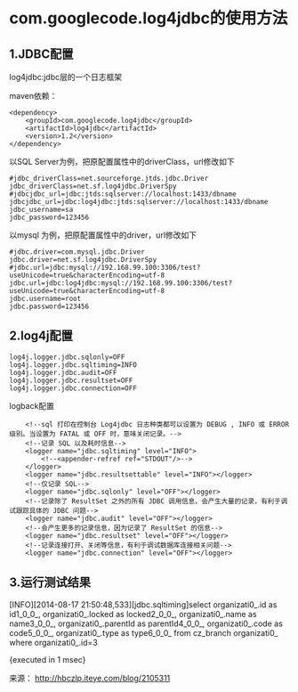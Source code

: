 # com.googlecode.log4jdbc的使用方法

## 1.JDBC配置

 

log4jdbc:jdbc层的一个日志框架

 

  maven依赖： 

```
<dependency>  
    <groupId>com.googlecode.log4jdbc</groupId>  
    <artifactId>log4jdbc</artifactId>  
    <version>1.2</version>  
</dependency>  
```

以SQL Server为例，把原配置属性中的driverClass，url修改如下 

```
#jdbc_driverClass=net.sourceforge.jtds.jdbc.Driver  
jdbc_driverClass=net.sf.log4jdbc.DriverSpy  
#jdbcjdbc_url=jdbc:jtds:sqlserver://localhost:1433/dbname  
jdbcjdbc_url=jdbc:log4jdbc:jtds:sqlserver://localhost:1433/dbname  
jdbc_username=sa  
jdbc_password=123456  
```

以mysql 为例，把原配置属性中的driver，url修改如下 

```
#jdbc.driver=com.mysql.jdbc.Driver
jdbc.driver=net.sf.log4jdbc.DriverSpy
#jdbc.url=jdbc:mysql://192.168.99.100:3306/test?useUnicode=true&characterEncoding=utf-8
jdbc.url=jdbc:log4jdbc:mysql://192.168.99.100:3306/test?useUnicode=true&characterEncoding=utf-8
jdbc.username=root
jdbc.password=123456
```

## 2.log4j配置

 

```
log4j.logger.jdbc.sqlonly=OFF  
log4j.logger.jdbc.sqltiming=INFO  
log4j.logger.jdbc.audit=OFF  
log4j.logger.jdbc.resultset=OFF  
log4j.logger.jdbc.connection=OFF  
```

logback配置

 

```
    <!--sql 打印在控制台 Log4jdbc 日志种类都可以设置为 DEBUG , INFO 或 ERROR 级别。当设置为 FATAL 或 OFF 时，意味关闭记录。-->
    <!--记录 SQL 以及耗时信息-->
    <logger name="jdbc.sqltiming" level="INFO">
        <!--<appender-refref ref="STDOUT"/>-->
    </logger>
    <logger name="jdbc.resultsettable" level="INFO"></logger>
    <!--仅记录 SQL-->
    <logger name="jdbc.sqlonly" level="OFF"></logger>
    <!--记录除了 ResultSet 之外的所有 JDBC 调用信息，会产生大量的记录，有利于调试跟踪具体的 JDBC 问题-->
    <logger name="jdbc.audit" level="OFF"></logger>
    <!--会产生更多的记录信息，因为记录了 ResultSet 的信息-->
    <logger name="jdbc.resultset" level="OFF"></logger>
    <!--记录连接打开、关闭等信息，有利于调试数据库连接相关问题-->
    <logger name="jdbc.connection" level="OFF"></logger>
```

## 3.运行测试结果

 

[INFO][2014-08-17 21:50:48,533][jdbc.sqltiming]select organizati0_.id as id1_0_0_, organizati0_.locked as locked2_0_0_, organizati0_.name as name3_0_0_, organizati0_.parentId as parentId4_0_0_, organizati0_.code as code5_0_0_, organizati0_.type as type6_0_0_ from cz_branch organizati0_ where organizati0_.id=3 

{executed in 1 msec} 

来源： <http://hbczlp.iteye.com/blog/2105311>